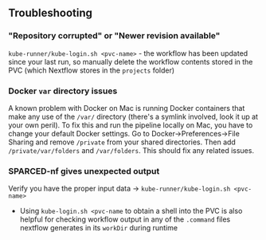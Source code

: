## Troubleshooting

### "Repository corrupted" or "Newer revision available"
 `kube-runner/kube-login.sh <pvc-name>` - the workflow has been updated since your last run, so manually delete the workflow contents stored in the PVC (which Nextflow stores in the `projects` folder)

### Docker `var` directory issues
A known problem with Docker on Mac is running Docker containers that make any use of the `/var/` directory (there's a symlink involved, look it up at your own peril). To fix this and run the pipeline locally on Mac, you have to change your default Docker settings. Go to Docker->Preferences->File Sharing and remove `/private` from your shared directories. Then add `/private/var/folders` and `/var/folders`. This should fix any related issues.

### SPARCED-nf gives unexpected output
Verify you have the proper input data -> `kube-runner/kube-login.sh <pvc-name>`

 - Using `kube-login.sh <pvc-name` to obtain a shell into the PVC is also helpful for checking workflow output in any of the `.command` files nextflow generates in its `workDir` during runtime
